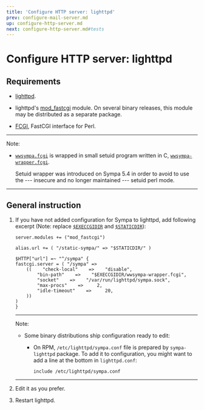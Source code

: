 ```yaml
---
title: 'Configure HTTP server: lighttpd'
prev: configure-mail-server.md
up: configure-http-server.md
next: configure-http-server.md#tests
---
```


Configure HTTP server: lighttpd
===============================

Requirements
------------

  * [lighttpd](http://redmine.lighttpd.net/projects/lighttpd/wiki/GetLighttpd).

  * lighttpd's
    [mod_fastcgi](https://redmine.lighttpd.net/projects/1/wiki/docs_modfastcgi)
    module. On several binary releases, this module may be distributed as a
    separate package.

  * [FCGI](https://metacpan.org/release/FCGI), FastCGI interface for Perl.

----
Note:

  * [`wwsympa.fcgi`](../man/wwsympa.8.md) is wrapped in small setuid program
    written in C, [`wwsympa-wrapper.fcgi`](../man/wwsympa-wrapper.8.md).

    Setuid wrapper was introduced on Sympa 5.4
    in order to avoid to use the --- insecure and no longer
    maintained --- setuid perl mode.

----

General instruction
-------------------

  1. If you have not added configuration for Sympa to lighttpd, add following
     excerpt (Note: replace [``$EXECCGIDIR``](../layout.md#execcgidir) and
     [``$STATICDIR``](../layout.md#staticdir)):
     ```
     server.modules += ("mod_fastcgi")

     alias.url += ( "/static-sympa/" => "$STATICDIR/" )

     $HTTP["url"] =~ "^/sympa" {
     fastcgi.server = ( "/sympa" =>
         ((    "check-local"    =>    "disable",
             "bin-path"    =>    "$EXECCGIDIR/wwsympa-wrapper.fcgi",
             "socket"    =>    "/var/run/lighttpd/sympa.sock",
             "max-procs"    =>     2,
             "idle-timeout"    =>     20,
         ))
     )
     }
     ```

     ----
     Note:

       * Some binary distributions ship configuration ready to edit:

           - On RPM, ``/etc/lighttpd/sympa.conf`` file is prepared by
             ``sympa-lighttpd`` package.  To add it
             to configuration, you might want to add a line at the bottom in
             ``lighttpd.conf``:
             ```
             include /etc/lighttpd/sympa.conf
             ```

     ----

  2. Edit it as you prefer.

  3. Restart lighttpd.

